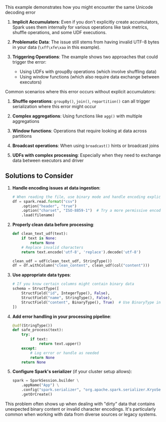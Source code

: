 
This example demonstrates how you might encounter the same Unicode decoding error 

1. **Implicit Accumulators**: Even if you don't explicitly create accumulators, Spark uses them internally for various
   operations like task metrics, shuffle operations, and some UDF executions.

2. **Problematic Data**: The issue still stems from having invalid UTF-8 bytes in your data (`\xff\xfe\xaa` in this
   example).

3. **Triggering Operations**: The example shows two approaches that could trigger the error:
    - Using UDFs with groupBy operations (which involve shuffling data)
    - Using window functions (which also require data exchange between executors)

Common scenarios where this error occurs without explicit accumulators:

1. **Shuffle operations**: `groupBy()`, `join()`, `repartition()` can all trigger serialization where this error might
   occur

2. **Complex aggregations**: Using functions like `agg()` with multiple aggregations

3. **Window functions**: Operations that require looking at data across partitions

4. **Broadcast operations**: When using `broadcast()` hints or broadcast joins

5. **UDFs with complex processing**: Especially when they need to exchange data between executors and driver

## Solutions to Consider

1. **Handle encoding issues at data ingestion**:
   ```python
   # When reading the file, use binary mode and handle encoding explicitly
   df = spark.read.format("csv")
       .option("header", "true")
       .option("charset", "ISO-8859-1")  # Try a more permissive encoding
       .load(filename)
   ```

2. **Properly clean data before processing**:
   ```python
   def clean_text_udf(text):
       if text is None:
           return None
       # Replace invalid characters
       return text.encode('utf-8', 'replace').decode('utf-8')
   
   clean_udf = udf(clean_text_udf, StringType())
   df = df.withColumn("clean_content", clean_udf(col("content")))
   ```

3. **Use appropriate data types**:
   ```python
   # If you know certain columns might contain binary data
   schema = StructType([
       StructField("id", IntegerType(), False),
       StructField("name", StringType(), False),
       StructField("content", BinaryType(), True)  # Use BinaryType instead
   ])
   ```

4. **Add error handling in your processing pipeline**:
   ```python
   @udf(StringType())
   def safe_process(text):
       try:
           if text:
               return text.upper()
       except:
           # Log error or handle as needed
           return None
       return None
   ```

5. **Configure Spark's serializer** (if your cluster setup allows):
   ```python
   spark = SparkSession.builder \
       .appName("App") \
       .config("spark.serializer", "org.apache.spark.serializer.KryoSerializer") \
       .getOrCreate()
   ```

This problem often shows up when dealing with "dirty" data that contains unexpected binary content or invalid character
encodings. It's particularly common when working with data from diverse sources or legacy systems.